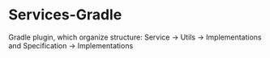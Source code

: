 # Services-Gradle
Gradle plugin, which organize structure: Service -> Utils -> Implementations and Specification -> Implementations
